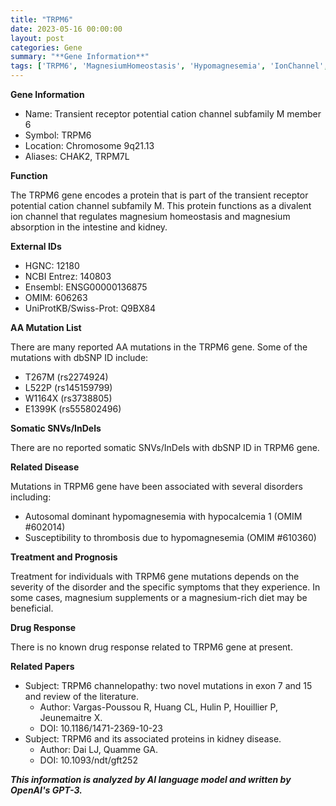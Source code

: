 ```yaml
---
title: "TRPM6"
date: 2023-05-16 00:00:00
layout: post
categories: Gene
summary: "**Gene Information**"
tags: ['TRPM6', 'MagnesiumHomeostasis', 'Hypomagnesemia', 'IonChannel', 'Mutation', 'Disease', 'Treatment', 'KidneyDisease']
---
```


**Gene Information**

- Name: Transient receptor potential cation channel subfamily M member 6
- Symbol: TRPM6
- Location: Chromosome 9q21.13
- Aliases: CHAK2, TRPM7L

**Function**

The TRPM6 gene encodes a protein that is part of the transient receptor potential cation channel subfamily M. This protein functions as a divalent ion channel that regulates magnesium homeostasis and magnesium absorption in the intestine and kidney.

**External IDs**

- HGNC: 12180
- NCBI Entrez: 140803
- Ensembl: ENSG00000136875
- OMIM: 606263
- UniProtKB/Swiss-Prot: Q9BX84

**AA Mutation List**

There are many reported AA mutations in the TRPM6 gene. Some of the mutations with dbSNP ID include:

- T267M (rs2274924)
- L522P (rs145159799)
- W1164X (rs3738805)
- E1399K (rs555802496)

**Somatic SNVs/InDels**

There are no reported somatic SNVs/InDels with dbSNP ID in TRPM6 gene.

**Related Disease**

Mutations in TRPM6 gene have been associated with several disorders including:

- Autosomal dominant hypomagnesemia with hypocalcemia 1 (OMIM #602014)
- Susceptibility to thrombosis due to hypomagnesemia (OMIM #610360)

**Treatment and Prognosis**

Treatment for individuals with TRPM6 gene mutations depends on the severity of the disorder and the specific symptoms that they experience. In some cases, magnesium supplements or a magnesium-rich diet may be beneficial.

**Drug Response**

There is no known drug response related to TRPM6 gene at present.

**Related Papers**

- Subject: TRPM6 channelopathy: two novel mutations in exon 7 and 15 and review of the literature.
  - Author: Vargas-Poussou R, Huang CL, Hulin P, Houillier P, Jeunemaitre X.
  - DOI: 10.1186/1471-2369-10-23
- Subject: TRPM6 and its associated proteins in kidney disease.
  - Author: Dai LJ, Quamme GA.
  - DOI: 10.1093/ndt/gft252

**_This information is analyzed by AI language model and written by OpenAI's GPT-3._**